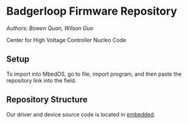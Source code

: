 # Badgerloop Firmware Repository
*Authors: Bowen Quan, Wilson Guo*

Center for High Voltage Controller Nucleo Code

## Setup
To import into MbedOS, go to file, import program, and then paste the repository link into the field. 


## Repository Structure
Our driver and device source code is located in [embedded](embedded).
